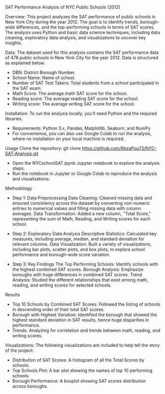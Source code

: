 SAT Performance Analysis of NYC Public Schools (2012)

Overview: This project analyzes the SAT performance of public schools in New York City during the year 2012. The goal is to identify trends, borough-wide differences, and the top-performing schools in terms of SAT scores. The analysis uses Python and basic data science techniques, including data cleaning, exploratory data analysis, and visualizations to uncover key insights.

Data: The dataset used for this analysis contains the SAT performance data of 478 public schools in New York City for the year 2012. Data is structured as explained below.
* DBN: District Borough Number.
* School Name: Name of school.
* Number of SAT Test Takers: Total students from a school participated in the SAT exam.
* Math Score: The average math SAT score for the school.
* Reading score: The average reading SAT score for the school.
* Writing score: The average writing SAT score for the school.

Installation: To run the analysis locally, you'll need Python and the required libraries.
* Requirements: Python 3.x, Pandas, Matplotlib, Seaborn, and NumPy
* For convenience, you can also use Google Colab to run the analysis, where no installation on your local machine is required.

Usage
Clone the repository:
git clone https://github.com/RezaPou73/NYC-SAT-Analysis.git
* Open the NYCschoolSAT.ipynb Jupyter notebook to explore the analysis steps.
* Run the notebook in Jupyter or Google Colab to reproduce the analysis and visualizations.

Methodology
* Step 1: Data Preprocessing
Data Cleaning: Cleaned missing data and ensured consistency across the dataset by converting non-numeric entries to numerical values and filling missing data with column averages.
Data Transformation: Added a new column, "Total Score," representing the sum of Math, Reading, and Writing scores for each school.

* Step 2: Exploratory Data Analysis
Descriptive Statistics: Calculated key measures, including average, median, and standard deviation for relevant columns.
Data Visualization: Built a variety of visualizations, including bar plots, scatter plots, and box plots, to explore school performance and borough-wide score variation.

* Step 3: Key Findings
The Top Performing Schools: Identify schools with the highest combined SAT scores.
Borough Analysis: Emphasize boroughs with huge differences in combined SAT scores.
Trend Analysis: Studied the different relationships that exist among math, reading, and writing scores for selected schools.

Results
* Top 10 Schools by Combined SAT Scores: Followed the listing of schools in descending order of their total SAT scores. 
* Borough with Highest Variation: Identified the borough that showed the highest standard deviation in SAT results, hence huge disparities in performance.
* Trends: Analyzing for correlation and trends between math, reading, and writing scores.

Visualizations: The following visualizations are included to help tell the story of the project:
* Distribution of SAT Scores: A histogram of all the Total Scores by schools.
* Top Schools Plot: A bar plot showing the names of top 10 performing schools.
* Borough Performance: A boxplot showing SAT scores distribution across boroughs.

